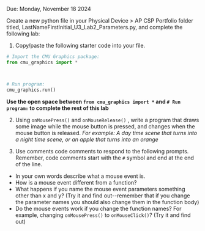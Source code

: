 Due: Monday, November 18 2024

Create a new python file in your Physical Device > AP CSP Portfolio folder titled, LastNameFirstInitial_U3_Lab2_Parameters.py, and complete the following lab:

1.  Copy/paste the following starter code into your file.

```python
# Import the CMU Graphics package:
from cmu_graphics import *



# Run program:
cmu_graphics.run()
```

**Use the open space between `from cmu_graphics import *` and `# Run program:` to complete the rest of this lab**

2. Using `onMousePress()` and `onMouseRelease()` , write a program that draws some image while the mouse button is pressed, and changes when the mouse button is released. *For example: A day time scene that turns into a night time scene, or an apple that turns into an orange* 
  
3. Use comments code comments to respond to the following prompts.  Remember, code comments start with the `#` symbol and end at the end of the line.

* In your own words describe what a mouse event is.
* How is a mouse event different from a function?
* What happens if you name the mouse event parameters something other than x and y? (Try it and find out--remember that if you change the parameter names you should also change them in the function body)
* Do the mouse events work if you change the function names? For example, changing `onMousePress()` to `onMouseClick()`? (Try it and find out)
   
